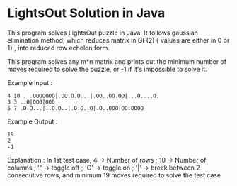 # LightsOut Solution in Java
This program solves LightsOut puzzle in Java. It follows gaussian elimination method, which reduces matrix in GF(2) { values are either in 0 or 1} , into reduced row echelon form.

This program solves any m*n matrix and prints out the minimum number of moves required to solve the puzzle, or -1 if it's impossible to solve it.

Example Input : 
    
    4 10 ...OOOOOOO|.OO.O.O...|.OO..OO.OO|...O....O.
    3 3 ..O|OOO|OOO
    5 7 .O.O...|..O.O..|.O.O..O|.O..OOO|OO.OOOO

Example Output : 
    
    19
    2
    -1
    
Explanation : In 1st test case, 4 -> Number of rows ; 10 -> Number of columns ;  '.' -> toggle off ; 'O' -> toggle on ; '|' -> break between 2 consecutive rows, and minimum 19 moves required to solve the test case
